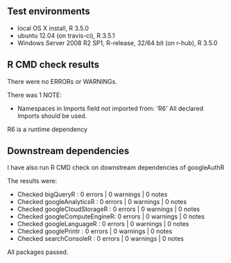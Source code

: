 ## Test environments
* local OS X install, R 3.5.0
* ubuntu 12.04 (on travis-ci), R 3.5.1
* Windows Server 2008 R2 SP1, R-release, 32/64 bit (on r-hub), R 3.5.0
  
## R CMD check results

There were no ERRORs or WARNINGs.

There was 1 NOTE:

* Namespaces in Imports field not imported from:
     'R6'
     All declared Imports should be used.
     
R6 is a runtime dependency
  
## Downstream dependencies
I have also run R CMD check on downstream dependencies of googleAuthR

The results were:

* Checked bigQueryR           : 0 errors | 0 warnings | 0 notes
* Checked googleAnalyticsR    : 0 errors | 0 warnings | 0 notes
* Checked googleCloudStorageR : 0 errors | 0 warnings | 0 notes
* Checked googleComputeEngineR: 0 errors | 0 warnings | 0 notes
* Checked googleLanguageR     : 0 errors | 0 warnings | 0 notes
* Checked googlePrintr        : 0 errors | 0 warnings | 0 notes
* Checked searchConsoleR      : 0 errors | 0 warnings | 0 notes

All packages passed.
  
